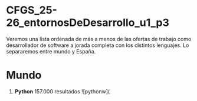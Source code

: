 # CFGS_25-26_entornosDeDesarrollo_u1_p3
Veremos una lista ordenada de más a menos de las ofertas de trabajo como desarrollador de software a jorada completa con los distintos lenguajes.
Lo separaremos entre mundo y España.
# Mundo
1. **Python**
157.000 resultados
![pythonw](

